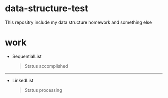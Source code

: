# data-structure-test
This repositry include my data structure homework and something else

# work
* SequentialList
  > Status accomplished
---
* LinkedList
  > Status processing
